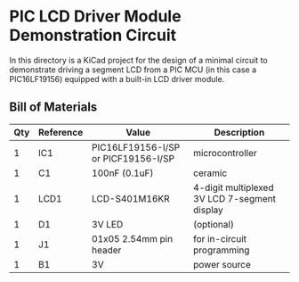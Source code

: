 # PIC LCD Driver Module Demonstration Circuit

In this directory is a KiCad project for the design of a minimal circuit to demonstrate driving
a segment LCD from a PIC MCU (in this case a PIC16LF19156) equipped with a built-in LCD driver module.

## Bill of Materials

Qty | Reference | Value | Description
--- | --------- | ----- | -----------
1 | IC1 | PIC16LF19156-I/SP or PICF19156-I/SP | microcontroller
1 | C1 | 100nF (0.1uF) | ceramic
1 | LCD1 | LCD-S401M16KR | 4-digit multiplexed 3V LCD 7-segment display
1 | D1 | 3V LED | (optional)
1 | J1 | 01x05 2.54mm pin header | for in-circuit programming
1 | B1 | 3V | power source
